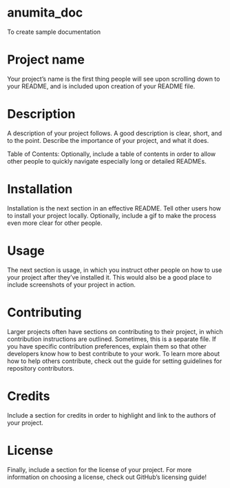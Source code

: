 # anumita_doc
To create sample documentation

# Project name

Your project’s name is the first thing people will see upon scrolling down to your README, and is included upon creation of your README file.

# Description

A description of your project follows. A good description is clear, short, and to the point. Describe the importance of your project, and what it does.


Table of Contents: Optionally, include a table of contents in order to allow other people to quickly navigate especially long or detailed READMEs.


# Installation

Installation is the next section in an effective README. Tell other users how to install your project locally. Optionally, include a gif to make the process even more clear for other people.


# Usage

The next section is usage, in which you instruct other people on how to use your project after they’ve installed it. This would also be a good place to include screenshots of your project in action.


# Contributing

Larger projects often have sections on contributing to their project, in which contribution instructions are outlined. Sometimes, this is a separate file. If you have specific contribution preferences, explain them so that other developers know how to best contribute to your work. To learn more about how to help others contribute, check out the guide for setting guidelines for repository contributors.


# Credits

Include a section for credits in order to highlight and link to the authors of your project.

# License

Finally, include a section for the license of your project. For more information on choosing a license, check out GitHub’s licensing guide!

